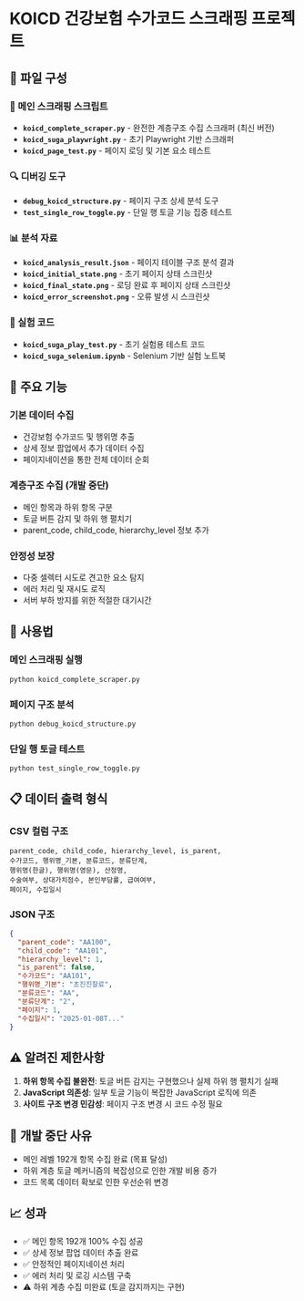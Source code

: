 # KOICD 건강보험 수가코드 스크래핑 프로젝트

## 📁 파일 구성

### 🚀 메인 스크래핑 스크립트
- **`koicd_complete_scraper.py`** - 완전한 계층구조 수집 스크래퍼 (최신 버전)
- **`koicd_suga_playwright.py`** - 초기 Playwright 기반 스크래퍼
- **`koicd_page_test.py`** - 페이지 로딩 및 기본 요소 테스트

### 🔍 디버깅 도구
- **`debug_koicd_structure.py`** - 페이지 구조 상세 분석 도구
- **`test_single_row_toggle.py`** - 단일 행 토글 기능 집중 테스트

### 📊 분석 자료
- **`koicd_analysis_result.json`** - 페이지 테이블 구조 분석 결과
- **`koicd_initial_state.png`** - 초기 페이지 상태 스크린샷
- **`koicd_final_state.png`** - 로딩 완료 후 페이지 상태 스크린샷
- **`koicd_error_screenshot.png`** - 오류 발생 시 스크린샷

### 🧪 실험 코드
- **`koicd_suga_play_test.py`** - 초기 실험용 테스트 코드
- **`koicd_suga_selenium.ipynb`** - Selenium 기반 실험 노트북

## 🎯 주요 기능

### 기본 데이터 수집
- 건강보험 수가코드 및 행위명 추출
- 상세 정보 팝업에서 추가 데이터 수집
- 페이지네이션을 통한 전체 데이터 순회

### 계층구조 수집 (개발 중단)
- 메인 항목과 하위 항목 구분
- 토글 버튼 감지 및 하위 행 펼치기
- parent_code, child_code, hierarchy_level 정보 추가

### 안정성 보장
- 다중 셀렉터 시도로 견고한 요소 탐지
- 에러 처리 및 재시도 로직
- 서버 부하 방지를 위한 적절한 대기시간

## 🔧 사용법

### 메인 스크래핑 실행
```bash
python koicd_complete_scraper.py
```

### 페이지 구조 분석
```bash
python debug_koicd_structure.py
```

### 단일 행 토글 테스트
```bash
python test_single_row_toggle.py
```

## 📋 데이터 출력 형식

### CSV 컬럼 구조
```
parent_code, child_code, hierarchy_level, is_parent,
수가코드, 행위명_기본, 분류코드, 분류단계,
행위명(한글), 행위명(영문), 산정명,
수술여부, 상대가치점수, 본인부담률, 급여여부,
페이지, 수집일시
```

### JSON 구조
```json
{
  "parent_code": "AA100",
  "child_code": "AA101",
  "hierarchy_level": 1,
  "is_parent": false,
  "수가코드": "AA101",
  "행위명_기본": "초진진찰료",
  "분류코드": "AA",
  "분류단계": "2",
  "페이지": 1,
  "수집일시": "2025-01-08T..."
}
```

## ⚠️ 알려진 제한사항

1. **하위 항목 수집 불완전**: 토글 버튼 감지는 구현했으나 실제 하위 행 펼치기 실패
2. **JavaScript 의존성**: 일부 토글 기능이 복잡한 JavaScript 로직에 의존
3. **사이트 구조 변경 민감성**: 페이지 구조 변경 시 코드 수정 필요

## 🔄 개발 중단 사유

- 메인 레벨 192개 항목 수집 완료 (목표 달성)
- 하위 계층 토글 메커니즘의 복잡성으로 인한 개발 비용 증가
- 코드 목록 데이터 확보로 인한 우선순위 변경

## 📈 성과

- ✅ 메인 항목 192개 100% 수집 성공
- ✅ 상세 정보 팝업 데이터 추출 완료
- ✅ 안정적인 페이지네이션 처리
- ✅ 에러 처리 및 로깅 시스템 구축
- ⚠️ 하위 계층 수집 미완료 (토글 감지까지는 구현)
